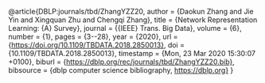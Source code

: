 @article{DBLP:journals/tbd/ZhangYZZ20,
  author    = {Daokun Zhang and
               Jie Yin and
               Xingquan Zhu and
               Chengqi Zhang},
  title     = {Network Representation Learning: {A} Survey},
  journal   = {{IEEE} Trans. Big Data},
  volume    = {6},
  number    = {1},
  pages     = {3--28},
  year      = {2020},
  url       = {https://doi.org/10.1109/TBDATA.2018.2850013},
  doi       = {10.1109/TBDATA.2018.2850013},
  timestamp = {Mon, 23 Mar 2020 15:30:07 +0100},
  biburl    = {https://dblp.org/rec/journals/tbd/ZhangYZZ20.bib},
  bibsource = {dblp computer science bibliography, https://dblp.org}
}